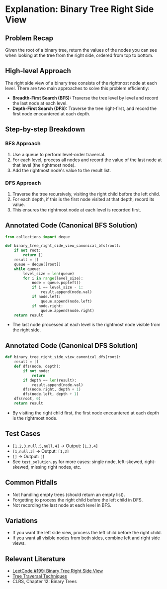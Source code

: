 # Explanation: Binary Tree Right Side View

## Problem Recap
Given the root of a binary tree, return the values of the nodes you can see when looking at the tree from the right side, ordered from top to bottom.

## High-level Approach
The right side view of a binary tree consists of the rightmost node at each level. There are two main approaches to solve this problem efficiently:
- **Breadth-First Search (BFS):** Traverse the tree level by level and record the last node at each level.
- **Depth-First Search (DFS):** Traverse the tree right-first, and record the first node encountered at each depth.

## Step-by-step Breakdown
### BFS Approach
1. Use a queue to perform level-order traversal.
2. For each level, process all nodes and record the value of the last node at that level (the rightmost node).
3. Add the rightmost node's value to the result list.

### DFS Approach
1. Traverse the tree recursively, visiting the right child before the left child.
2. For each depth, if this is the first node visited at that depth, record its value.
3. This ensures the rightmost node at each level is recorded first.

## Annotated Code (Canonical BFS Solution)
```python
from collections import deque

def binary_tree_right_side_view_canonical_bfs(root):
    if not root:
        return []
    result = []
    queue = deque([root])
    while queue:
        level_size = len(queue)
        for i in range(level_size):
            node = queue.popleft()
            if i == level_size - 1:
                result.append(node.val)
            if node.left:
                queue.append(node.left)
            if node.right:
                queue.append(node.right)
    return result
```
- The last node processed at each level is the rightmost node visible from the right side.

## Annotated Code (Canonical DFS Solution)
```python
def binary_tree_right_side_view_canonical_dfs(root):
    result = []
    def dfs(node, depth):
        if not node:
            return
        if depth == len(result):
            result.append(node.val)
        dfs(node.right, depth + 1)
        dfs(node.left, depth + 1)
    dfs(root, 0)
    return result
```
- By visiting the right child first, the first node encountered at each depth is the rightmost node.

## Test Cases
- `[1,2,3,null,5,null,4]` → Output: `[1,3,4]`
- `[1,null,3]` → Output: `[1,3]`
- `[]` → Output: `[]`
- See `test_solution.py` for more cases: single node, left-skewed, right-skewed, missing right nodes, etc.

## Common Pitfalls
- Not handling empty trees (should return an empty list).
- Forgetting to process the right child before the left child in DFS.
- Not recording the last node at each level in BFS.

## Variations
- If you want the left side view, process the left child before the right child.
- If you want all visible nodes from both sides, combine left and right side views.

## Relevant Literature
- [LeetCode #199: Binary Tree Right Side View](https://leetcode.com/problems/binary-tree-right-side-view/)
- [Tree Traversal Techniques](https://leetcode.com/tag/tree/)
- CLRS, Chapter 12: Binary Trees 